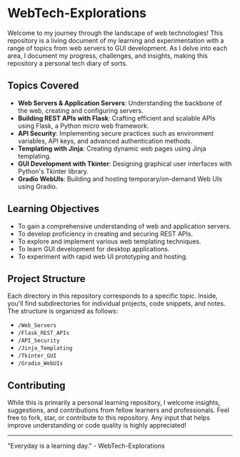 # WebTech-Explorations

Welcome to my journey through the landscape of web technologies! This repository is a living document of my learning and experimentation with a range of topics from web servers to GUI development. As I delve into each area, I document my progress, challenges, and insights, making this repository a personal tech diary of sorts.

## Topics Covered

- **Web Servers & Application Servers**: Understanding the backbone of the web, creating and configuring servers.
- **Building REST APIs with Flask**: Crafting efficient and scalable APIs using Flask, a Python micro web framework.
- **API Security**: Implementing secure practices such as environment variables, API keys, and advanced authentication methods.
- **Templating with Jinja**: Creating dynamic web pages using Jinja templating.
- **GUI Development with Tkinter**: Designing graphical user interfaces with Python's Tkinter library.
- **Gradio WebUIs**: Building and hosting temporary/on-demand Web UIs using Gradio.

## Learning Objectives

- To gain a comprehensive understanding of web and application servers.
- To develop proficiency in creating and securing REST APIs.
- To explore and implement various web templating techniques.
- To learn GUI development for desktop applications.
- To experiment with rapid web UI prototyping and hosting.

## Project Structure

Each directory in this repository corresponds to a specific topic. Inside, you'll find subdirectories for individual projects, code snippets, and notes. The structure is organized as follows:

- `/Web_Servers`
- `/Flask_REST_APIs`
- `/API_Security`
- `/Jinja_Templating`
- `/Tkinter_GUI`
- `/Gradio_WebUIs`

## Contributing

While this is primarily a personal learning repository, I welcome insights, suggestions, and contributions from fellow learners and professionals. Feel free to fork, star, or contribute to this repository. Any input that helps improve understanding or code quality is highly appreciated!


---

"Everyday is a learning day." - WebTech-Explorations

